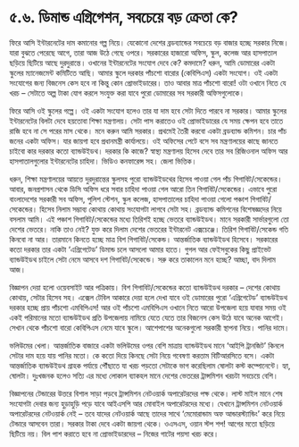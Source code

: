 # ৫.৬. ডিমান্ড এগ্রিগেশন, সবচেয়ে বড় ক্রেতা কে?

ফিরে আসি ইন্টারনেটের দাম কমানোর গল্প নিয়ে। যেকোনো দেশের ব্রডব্যান্ডের সবচেয়ে বড় বাজার হচ্ছে সরকার নিজে। যারা বুঝতে পেরেছে আগে, তারা আজ উঠে গেছে ওপরে। সরকারের হাজারো অফিস, স্কুল, কলেজ আর হাসপাতাল ছড়িয়ে ছিটিয়ে আছে দুরদুরান্তে। ওখানের ইন্টারনেটের সংযোগ দেবে কে? কমদামে? ধরুন, আমি ডোমারের একটা স্কুলের ম্যানেজমেন্ট কমিটিতে আছি। আমার স্কুলে দরকার পাঁচশো বারোর \(কেবিপিএস\) একটা সংযোগ। ওই একটা সংযোগের জন্য বিজনেস কেস হবে না কিন্তু কোন প্রোভাইডারের। তাও আবার মাত্র পাঁচশো বারো! ওটা ওখানে নিতে যে খরচ – সেটাতে অল্প টাকা যোগ করলে সংযুক্ত করা যাবে পুরো ডোমারের সব সরকারী অফিসগুলোকে।

ফিরে আসি ওই স্কুলের গল্পে। ওই একটা সংযোগ হলেও তার যা দাম হবে সেটা দিতে পারবে না সরকার। আমার স্কুলের ইন্টারনেটের বিলটা দেবে হয়তোবা শিক্ষা মন্ত্রণালয়। সেটা পাস করাতেও ওই প্রোভাইডারের যে সময় ক্ষেপন হবে তাতে রাজি হবে না সে পরের মাস থেকে। মনে করুন আমি সরকার। প্রথমেই তৈরী করবো একটা ব্রডব্যান্ড কমিশন। চার পাঁচ জনের একটা অফিস। যার জায়গা হবে প্রধানমন্ত্রী কার্যালয়ে। ওই অফিসের পেটে বসে সব মন্ত্রণালয়ের কাছে জানতে চাইবো কার দরকার কতো ব্যান্ডউইডথ। দরকার কি কাজে? স্বাস্থ্য মন্ত্রণালয় হিসেব দেবে তার সব রিজিওনাল অফিস আর হাসপাতালগুলোর ইন্টারনেটের চাহিদা। ভিডিও কনফারেন্স সহ। জেলা ভিত্তিক।

ধরুন, শিক্ষা মন্ত্রণালয়ের আয়ত্তে দুরদুরান্তের স্কুলসহ পুরো ব্যান্ডউইডথের হিসেব পাওয়া গেল পাঁচ গিগাবিট/সেকেন্ডের। আবার, জনপ্রশাসন থেকে ডিসি অফিস ধরে সবার চাহিদা পাওয়া গেল আরো তিন গিগাবিট/সেকেন্ডের। এভাবে পুরো বাংলাদেশের সরকারী সব অফিস, পুলিশ স্টেশন, স্কুল কলেজ, হাসপাতালের চাহিদা পাওয়া গেলো পঞ্চাশ গিগাবিট/সেকেন্ডের। হিসেব নিলাম সম্ভাব্য কোথায় কোথায় সংযোগটা লাগবে সেটা সহ। ব্রডব্যান্ড কমিশনের বিশেষজ্ঞদের নিয়ে বসলাম আমি। এই পঞ্চাশ গিগাবিট/সেকেন্ডের মধ্যে তিরিশই হচ্ছে ভেতরে ব্যান্ডউইডথ। মানে সরকারী সার্ভারগুলো তো দেশের ভেতরে। নাকি তাও নেই? যুক্ত করে দিলাম দেশের ভেতরের ইন্টারনেট এক্সচেঞ্জে। তিরিশ গিগাবিট/সেকেন্ড গতি কিনবো না আর। তারমানে কিনতে হচ্ছে মাত্র বিশ গিগাবিট/সেকেন্ড। আন্তর্জাতিক ব্যান্ডউইডথ হিসেবে। সরকারের কতো দরকার তার একটা ‘এগ্রিগেটেড’ ডিমান্ড চলে আসলো আমার হাতে। গুগল আর ফেইসবুকের কিছু প্রাইভেট ব্যান্ডউইডথ চাইলে সেটা নেমে আসবে দশ গিগাবিট/সেকেন্ডে। সরু করে তাকালেন মনে হচ্ছে? আচ্ছা, বাদ দিলাম আজ।

বিজ্ঞাপন দেয়া হলো ওয়েবসাইট আর পত্রিকায়। বিশ গিগাবিট/সেকেন্ডের কতো ব্যান্ডউইডথ দরকার – দেশের কোথায় কোথায়, সেটার হিসেব সহ। এক্সেল টেবিল আকারে দেয়া হলে দেখা যাবে ওই ডোমারের পুরো ‘এগ্রিগেটেড’ ব্যান্ডউইডথ দরকার হচ্ছে প্রায় পাঁচশো এমবিপিএস! আর ওই পাঁচশো এমবিপিএস ওখানে নিতে আরো উপজেলা হয়ে যাবার সময় ওই একই পরিমানের মতো ব্যান্ডউইডথ প্রতি উপজেলায় নামিয়ে যেতে যেতে তার বিজনেস কেস উঠে যাবে অনেক আগেই। সেখান থেকে পাঁচশো বারো কেবিপিএস নেমে যাবে স্কুলে। আশেপাশের অনেকগুলো সরকারী স্থাপনা নিয়ে। পানির দামে।

ভলিউমের খেলা। আন্তর্জাতিক বাজারে একটা ভলিউমের ওপর বেশি মাত্রায় ব্যান্ডউইডথ মানে ‘আইপি ট্রানজিট’ কিনলে সেটার দাম হয়ে যায় পানির মতো। কে কতো দিয়ে কিনছে সেটা নিয়ে গবেষণা করতাম বিটিআরসিতে বসে। একটা আন্তর্জাতিক ব্যান্ডউইডথ গ্রাহক পর্যায়ে পৌঁছাতে যা খরচ পড়তো সেটাকে ভাগ করেছিলাম ষোলটা কস্ট কম্পোনেন্টে। হ্যা, ষোলটা। দুঃখজনক হলেও সত্যি এর মধ্যে লোকাল ব্যাকহল মানে দেশের ভেতরের ট্রান্সমিশন খরচটা সবচেয়ে বেশি।

বিজ্ঞাপনের টেন্ডারের উত্তরে বিশাল সাড়া পড়বে ট্রান্সমিশন নেটওয়ার্ক অপারেটরদের পক্ষ থেকে। লাস্ট মাইল মানে শেষ সংযোগটা দেবার জন্য হুড়াহুড়ি পড়ে যাবে আইএসপি আর মোবাইল অপারেটরদের মধ্যে। যেখানে ট্রান্সমিশন নেটওয়ার্ক অপারেটরদের নেটওয়ার্ক নেই – তবে যাদের নেটওয়ার্ক আছে তাদের সাথে ‘মেমোরান্ডাম অফ আন্ডারস্ট্যান্ডিং’ করে নিয়ে টেন্ডারে আসবেন তারা। সরকার টাকা দেবে একটা জায়গা থেকে। ওএসএস, ওয়ান স্টপ শপ! আগের মতো ছড়িয়ে ছিটিয়ে নয়। বিল পাশ করাতে হবে না প্রোভাইডারদের – নিজের গাটের পয়সা খরচ করে।

